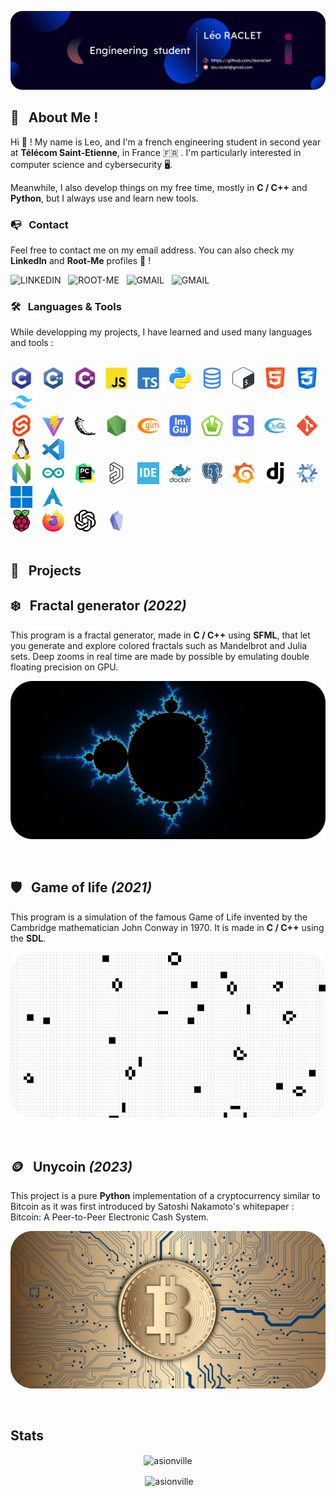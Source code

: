 ![banner](./assets/banner-rounded.png) <br>

## 🤔 &nbsp; About Me !

Hi 👋 ! My name is Leo, and I'm a french engineering student in second year at [**Télécom
Saint-Etienne**](https://www.telecom-st-etienne.fr/), in France 🇫🇷 . I'm particularly interested
in computer science and cybersecurity 🖥️.

Meanwhile, I also develop things on my free time, mostly in **C / C++** and **Python**, but I always
use and learn new tools. <br>

### 📭 &nbsp; Contact

Feel free to contact me on my email address. You can also check my **LinkedIn** and **Root-Me**
profiles 👤 !

[![LINKEDIN](https://img.shields.io/badge/-LINKEDIN-0077B5?style=for-the-badge&logo=linkedin&logoColor=white)](https://www.linkedin.com/in/leoraclet/)
&nbsp;
[![ROOT-ME](https://img.shields.io/badge/ROOTME-F0F0F0?style=for-the-badge&logo=rootme&logoColor=black)](https://www.root-me.org/NLutr0nys)
&nbsp;
[![GMAIL](https://img.shields.io/badge/-GMAIL-D14836?style=for-the-badge&logo=gmail&logoColor=white)](mailto:leo.raclet@gmail.com)
&nbsp;
[![GMAIL](https://img.shields.io/badge/-DISCORD-5865F2?style=for-the-badge&logo=discord&logoColor=white)](https://discordapp.com/users/454935749767200768)
&nbsp; <br>

### 🛠️ &nbsp; Languages & Tools

While developping my projects, I have learned and used many languages and tools :

<br>
<div>
  <!-- Programming Languages -->
  <a href="https://en.wikipedia.org/wiki/C_(programming_language)">
	<img src="./assets/skills/C.svg"
		 title="C" alt="C" width="35" height="35" />
  </a>&nbsp;&nbsp;
  <a href="https://isocpp.org/">
	<img src="./assets/skills/Cpp.svg"
		 title="C++" alt="C++" width="35" height="35" />
  </a>&nbsp;&nbsp;
  <a href="https://docs.microsoft.com/dotnet/csharp/">
	<img src="./assets/skills/C_sharp.svg"
		 title="C#" alt="C#" width="35" height="35" />
  </a>&nbsp;&nbsp;
  <a href="https://developer.mozilla.org/docs/Web/JavaScript">
	<img src="./assets/skills/JavaScript.svg"
		 title="JavaScript" alt="JavaScript" width="35" height="35" />
  </a>&nbsp;&nbsp;
  <a href="https://www.typescriptlang.org/">
	<img src="./assets/skills/TypeScript.svg"
		 title="TypeScript" alt="TypeScript" width="35" height="35" />
  </a>&nbsp;&nbsp;
  <a href="https://www.python.org/">
	<img src="./assets/skills/Python.svg"
		 title="Python" alt="Python" width="35" height="35" />
  </a>&nbsp;&nbsp;
  <a href="https://en.wikipedia.org/wiki/SQL">
	<img src="./assets/skills/Sql.svg"
		 title="SQL" alt="SQL" width="35" height="35" />
  </a>&nbsp;&nbsp;
  <a href="">
  	<img src="./assets/skills/bash.svg" title="Bash" alt="Bash" width="35" height="35" />
  </a>&nbsp;&nbsp;
  <a href="https://developer.mozilla.org/docs/Web/HTML">
	<img src="./assets/skills/Html.svg"
		 title="HTML" alt="HTML" width="35" height="35" />
  </a>&nbsp;&nbsp;
  <a href="https://developer.mozilla.org/docs/Web/CSS">
	<img src="./assets/skills/Css.svg"
		 title="CSS" alt="CSS" width="35" height="35" />
  </a>&nbsp;&nbsp;
  <a href="https://tailwindcss.com/">
	<img src="./assets/skills/Tailwind.svg"
		 title="Tailwind CSS" alt="Tailwind CSS" width="35" height="35" />
  </a>&nbsp;&nbsp;

  <br>
  <a href="https://svelte.dev/"> <img src="./assets/skills/Svelte.svg" title="Svelte" alt="Svelte"
	width="35" height="35" /> </a>&nbsp;&nbsp; <a href="https://vitejs.dev/"> <img
		 src="./assets/skills/Vite.svg" title="Vite" alt="Vite" width="35" height="35" />
  </a>&nbsp;&nbsp; <a href="https://flask.palletsprojects.com/"> <img
  src="./assets/skills/Flask.svg" title="Flask" alt="Flask" width="35" height="35" />
	</a>&nbsp;&nbsp; <a href="https://nodejs.org/"> <img src="./assets/skills/NodeJS.svg"
		 title="Node.js" alt="Node.js" width="35" height="35" /> </a>&nbsp;&nbsp; <a
  href="https://glm.g-truc.net/"> <img src="./assets/skills/Glm.svg" title="GLM" alt="GLM"
  width="35" height="35" /> </a>&nbsp;&nbsp; <a href="https://github.com/ocornut/imgui"> <img
	src="./assets/skills/ImGui.svg" title="ImGui" alt="ImGui" width="35" height="35" />
		 </a>&nbsp;&nbsp; <a href="https://github.com/SFML/SFML"> <img
 src="./assets/skills/Sfml.svg" title="SFML" alt="SFML" width="35" height="35" /> </a>&nbsp;&nbsp;
  <a href="https://dashboard.stripe.com/login"> <img src="./assets/skills/Stripe.svg" title="Stripe"
	alt="Stripe" width="35" height="35" /> </a>&nbsp;&nbsp; <a href="https://www.opengl.org/"> <img
		 src="./assets/skills/OpenGL.svg" title="OpenGL" alt="OpenGL" width="35" height="35" />
  </a>&nbsp;&nbsp; <a href="https://git-scm.com/"> <img src="./assets/skills/Git.svg" title="Git"
  alt="Git" width="35" height="35" /> </a>&nbsp;&nbsp; <a href="https://en.wikipedia.org/wiki/Unix">
	<img src="./assets/skills/Unix.svg" title="Unix" alt="Unix" width="35" height="35" />
		 </a>&nbsp;&nbsp; <a href="https://code.visualstudio.com/"> <img
  src="./assets/skills/vscode.svg" title="VS Code" alt="VS Code" width="35" height="35" />
  </a>&nbsp;&nbsp;

  <br>
  <a href="https://neovim.io/"> <img src="./assets/skills/neovim.svg" title="Neovim" alt="Neovim"
	width="35" height="35" /> </a>&nbsp;&nbsp; <a href="https://www.arduino.cc/en/software"> <img
  src="./assets/skills/arduino.svg" title="Arduino IDE" alt="Arduino IDE" width="35" height="35" />
  </a>&nbsp;&nbsp; <a href="https://www.jetbrains.com/pycharm/"> <img
	src="./assets/skills/pycharm.svg" title="Pycharm" alt="Pycharm" width="35" height="35" />
  </a>&nbsp;&nbsp; <a href="https://www.altium.com/altium-designer/"> <img
  src="./assets/skills/altium.svg" title="Altium Designer" alt="Altium Designer" width="35"
	height="35" /> </a>&nbsp;&nbsp; <a
  href="https://www.st.com/en/development-tools/stm32cubeide.html"> <img
  src="./assets/skills/stm32cubeide.svg" title="STM32CubeIDE" alt="STM32CubeIDE" width="35"
	height="35" /> </a>&nbsp;&nbsp; <a href="https://www.docker.com/"> <img
  src="./assets/skills/docker.svg" title="Docker" alt="Docker" width="35" height="35" />
  </a>&nbsp;&nbsp; <a href="https://www.postgresql.org/"> <img src="./assets/skills/postgresql.svg"
	title="PostgreSQL" alt="PostgreSQL" width="35" height="35" /> </a>&nbsp;&nbsp; <a
  href="https://grafana.com/"> <img src="./assets/skills/grafana.svg" title="Grafana" alt="Grafana"
  width="35" height="35" /> </a>&nbsp;&nbsp; <a href="https://www.djangoproject.com/"> <img
	src="./assets/skills/django.svg" title="Django" alt="Django" width="35" height="35" />
  </a>&nbsp;&nbsp; <a href="https://nixos.org/"> <img src="./assets/skills/nixos.svg" title="Nixos
  24.05" alt="Nixos 24.05" width="35" height="35" /> </a>&nbsp;&nbsp; <a
	href="https://news.microsoft.com/windows11-general-availability/"> <img
  src="./assets/skills/windows11.svg" title="Windows 11" alt="Windows 11" width="35" height="35" />
  </a>&nbsp;&nbsp; <a href="https://www.archlinux.org/"> <img src="./assets/skills/archlinux.svg"
	title="Arch Linux" alt="Arch Linux" width="35" height="35" /> </a>&nbsp;&nbsp;

  <br>
  <a href="https://www.raspberrypi.org/software/raspberry-pi-os/"> <img
  src="./assets/skills/raspberrypi.svg" title="Raspberry Pi OS" alt="Raspberry Pi OS" width="35"
	height="35" /> </a>&nbsp;&nbsp; <a href="https://www.mozilla.org/en-US/firefox"> <img
  src="./assets/skills/firefox.svg" title="Firefox" alt="Firefox" width="35" height="35" />
  </a>&nbsp;&nbsp; <a href="https://chat.openai.com/"> <img src="./assets/skills/chatgpt.svg"
	title="ChatGPT" alt="ChatGPT" width="35" height="35" /> </a>&nbsp;&nbsp; <a
  href="https://obsidian.md/"> <img src="./assets/skills/obsidian.svg" title="Obsidian"
  alt="Obsidian" width="35" height="35" /> </a>&nbsp;&nbsp;

</div>

<br>

## 📂 &nbsp; Projects

## [❄️ &nbsp; Fractal generator *(2022)*](https://github.com/leoraclet/fractals)

This program is a fractal generator, made in **C / C++** using **SFML**, that let you generate and
explore colored fractals such as Mandelbrot and Julia sets. Deep zooms in real time are made by
possible by emulating double floating precision on GPU. <br>
<p align="center">
	<a href="https://github.com/leoraclet/fractals"><img src="./assets/projects/mandelbrot_colored.png" width="600"></a>
</p>
<br>

## [🛡️ &nbsp; Game of life *(2021)*](https://github.com/leoraclet/game-of-life)

This program is a simulation of the famous Game of Life invented by the Cambridge mathematician John
Conway in 1970. It is made in **C / C++** using the **SDL**. <br>
<p align="center">
	<a href="https://github.com/leoraclet/game-of-life"><img src="./assets/projects/stage_gol.png" width="600"></a>
</p>
<br>

## [🪙 &nbsp; Unycoin *(2023)*](https://github.com/leoraclet/unycoin)

This project is a pure **Python** implementation of a cryptocurrency similar to Bitcoin as it was
first introduced by Satoshi Nakamoto's whitepaper : [Bitcoin: A Peer-to-Peer Electronic Cash
System](https://bitcoin.org/bitcoin.pdf). <br>
<p align="center">
	<a href="https://github.com/leoraclet/unycoin"><img src="./assets/projects/bitcoin.png" width="600"></a>
</p>
<br>

## Stats

<p align="center"><img align="center" src="https://github-readme-stats.vercel.app/api/top-langs?username=leoraclet&show_icons=true&locale=en&layout=compact" alt="asionville" /></p>

<p align="center">&nbsp;<img align="center" src="https://github-readme-stats.vercel.app/api?username=leoraclet&locale=en" alt="asionville" /></p>

<style>
a {
	text-decoration: none;
}

a:hover {
	text-decoration: none;
}
</style>
